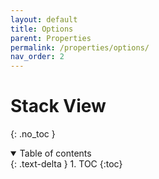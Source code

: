 ```yaml
---
layout: default
title: Options
parent: Properties
permalink: /properties/options/
nav_order: 2
---
```


# Stack View
{: .no_toc }

<details open markdown="block">
  <summary>
    Table of contents
  </summary>
  {: .text-delta }
1. TOC
{:toc}
</details>